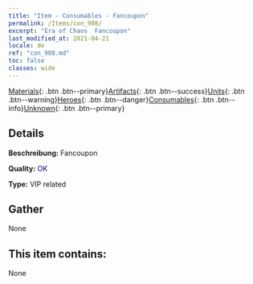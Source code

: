 ```yaml
---
title: "Item - Consumables - Fancoupon"
permalink: /Items/con_908/
excerpt: "Era of Chaos  Fancoupon"
last_modified_at: 2021-04-21
locale: de
ref: "con_908.md"
toc: false
classes: wide
---
```

 [Materials](/de/Items/){: .btn .btn--primary}[Artifacts](/de/Items/Artifacts/){: .btn .btn--success}[Units](/de/Items/Units/){: .btn .btn--warning}[Heroes](/de/Items/Heroes/){: .btn .btn--danger}[Consumables](/de/Items/Consumables/){: .btn .btn--info}[Unknown](/de/Items/Unknown/){: .btn .btn--primary}

## Details
 **Beschreibung:** Fancoupon

 **Quality:** <span style="color: #000080">OK</span>

 **Type:** VIP related

## Gather

  None

## This item contains:

  None

